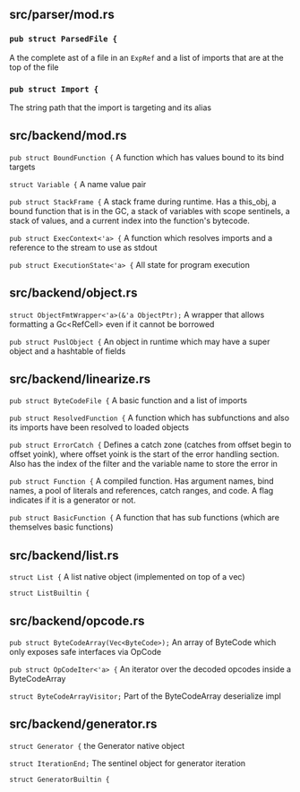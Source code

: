 ## src/parser/mod.rs
### `pub struct ParsedFile {`
A the complete ast of a file in an `ExpRef` and a list of imports that are at the top of the file

### `pub struct Import {`
The string path that the import is targeting and its alias

## src/backend/mod.rs
`pub struct BoundFunction {`
A function which has values bound to its bind targets

`struct Variable {`
A name value pair

`pub struct StackFrame {`
A stack frame during runtime. Has a this_obj, a bound function that is in the GC, a stack of variables with scope sentinels, a stack of values, and a current index into the function's bytecode.

`pub struct ExecContext<'a> {`
A function which resolves imports and a reference to the stream to use as stdout

`pub struct ExecutionState<'a> {`
All state for program execution

## src/backend/object.rs
`struct ObjectFmtWrapper<'a>(&'a ObjectPtr);`
A wrapper that allows formatting a Gc<RefCell<Object>> even if it cannot be borrowed

`pub struct PuslObject {`
An object in runtime which may have a super object and a hashtable of fields

## src/backend/linearize.rs
`pub struct ByteCodeFile {`
A basic function and a list of imports

`pub struct ResolvedFunction {`
A function which has subfunctions and also its imports have been resolved to loaded objects

`pub struct ErrorCatch {`
Defines a catch zone (catches from offset begin to offset yoink), where offset yoink is the start of the error handling section. Also has the index of the filter and the variable name to store the error in

`pub struct Function {`
A compiled function. Has argument names, bind names, a pool of literals and references, catch ranges, and code. A flag indicates if it is a generator or not.

`pub struct BasicFunction {`
A function that has sub functions (which are themselves basic functions)

## src/backend/list.rs
`struct List {`
A list native object (implemented on top of a vec)

`struct ListBuiltin {`

## src/backend/opcode.rs
`pub struct ByteCodeArray(Vec<ByteCode>);`
An array of ByteCode which only exposes safe interfaces via OpCode

`pub struct OpCodeIter<'a> {`
An iterator over the decoded opcodes inside a ByteCodeArray

`struct ByteCodeArrayVisitor;`
Part of the ByteCodeArray deserialize impl

## src/backend/generator.rs
`struct Generator {`
the Generator native object

`struct IterationEnd;`
The sentinel object for generator iteration

`struct GeneratorBuiltin {`
